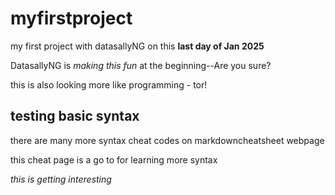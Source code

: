 # myfirstproject
my first project with datasallyNG on this **last day of Jan 2025**

DatasallyNG is *making this fun* at the beginning--Are you sure? 

this is also looking more like programming - tor!

## testing basic syntax
there are many more syntax cheat codes on markdowncheatsheet webpage

this cheat page is a go to for learning more syntax

*this is getting interesting*
